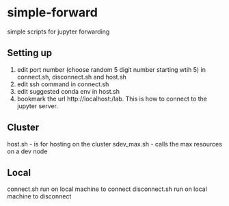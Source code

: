 # simple-forward
simple scripts for jupyter forwarding

## Setting up
1) edit port number (choose random 5 digit number starting wtih 5) in connect.sh, disconnect.sh and host.sh
2) edit ssh command in connect.sh
3) edit suggested conda env in host.sh
4) bookmark the url http://localhost:<port number>/lab. This is how to connect to the jupyter server.


## Cluster
host.sh - is for hosting on the cluster
sdev_max.sh - calls the max resources on a dev node

## Local
connect.sh run on local machine to connect
disconnect.sh run on local machine to disconnect
